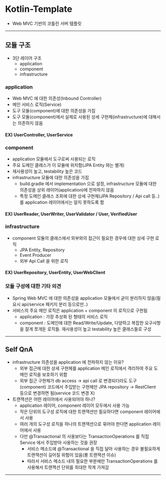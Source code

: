 # Kotlin-Template

- Web MVC 기반의 코틀린 서버 템플릿
---
## 모듈 구조
- 3단 레이어 구조
  - application
  - component
  - infrastructure

### application
- Web MVC 에 대한 의존성(Inbound Controller)
- 메인 서비스 로직(Service)
- 도구 모듈(component)에 대한 의존성을 가짐
- 도구 모듈(component)에서 실제로 사용된 상세 구현체(infrastructure)에 대해서는 의존하지 않음
#### EX) UserController, UserService

### component
- application 모듈에서 도구로써 사용되는 로직
- 주요 도메인 클래스가 이 모듈에 위치함(JPA Entity 와는 별개)
- 재사용성이 높고, testability 높은 코드
- infrastructure 모듈에 대한 의존성을 가짐
  - build.gradle 에서 implementation 으로 설정, infrastructure 모듈에 대한 의존성을 상위 레이어(application)에 전파하지 않음
  - 특정 도메인 클래스 조회에 대한 상세 구현체(JPA Repository / Api call 등..)를 application 레이어에서는 알지 못하도록 함
#### EX) UserReader, UserWriter, UserValidator / User, VerifiedUser

### infrastructure
- component 모듈의 클래스에서 외부와의 접근이 필요한 경우에 대한 상세 구현 로직
  - JPA Entity, Repository
  - Event Producer
  - 외부 Api Call 을 위한 로직
#### EX) UserRepository, UserEntity, UserWebClient

### 모듈 구성에 대한 기타 의견
- Spring Web MVC 에 대한 의존성을 application 모듈에서 굳이 분리하지 않음(필요시 api/service 패키지 분리 등으로만..)
- 서비스의 주요 메인 로직은 application + component 의 로직으로 구현됨
  - application : 가장 추상화 된 형태의 서비스 로직
  - component : 도메인에 대한 Read/Write/Update, 다양하고 복잡한 요구사항을 잘게 쪼개둔 로직들. 재사용성이 높고 testability 높은 클래스들로 구성
---
## Self QnA
- infrastructure 의존성을 application 에 전파하지 않는 이유?
  - 외부 접근에 대한 상세 구현체를 application 메인 로직에서 격리하여 주요 도메인 로직을 보호하기 위함
  - 외부 접근 구현체가 db access -> api call 로 변경되더라도 도구(component) 코드에서 주입받는 구현체만 JPA repository -> RestClient 등으로 변경하면 됨(service 코드 변경 X)
- 트랜잭션은 어떤 레이어에서 사용되어야 하나?
  - application 레이어, component 레이어 모두에서 사용 가능
  - 작은 단위의 도구성 로직에 대한 트랜잭션만 필요하다면 component 레이어에서 사용
  - 여러 개의 도구성 로직을 하나의 트랜잭션으로 묶어야 한다면 application 레이어에서 사용
  - 다만 @Transactional 의 사용보다는 TransactionOperations 를 직접 Service 에서 주입받아 사용하는 것을 권장
    - 서비스 메소드에 @Transactional 을 직접 달아 사용하는 경우 불필요하게 트랜잭션이 길어질 위험이 있음(롱 트랜잭션 이슈)
    - 따라서 서비스 메소드 내의 필요한 부분에만 TransactionOperations 를 사용해서 트랜잭션 단위를 최대한 작게 가져감
---
